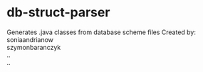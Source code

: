 # db-struct-parser
Generates .java classes from database scheme files
Created by:<br/>
soniaandrianow<br/>
szymonbaranczyk<br/>
..<br/>
..
